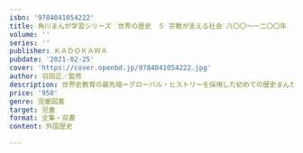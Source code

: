 ```yaml
---
isbn: '9784041054222'
title: 角川まんが学習シリーズ　世界の歴史　５ 宗教が支える社会 八〇〇～一二〇〇年
volume: ''
series: ''
publisher: ＫＡＤＯＫＡＷＡ
pubdate: '2021-02-25'
cover: 'https://cover.openbd.jp/9784041054222.jpg'
author: 羽田正／監修
description: 世界史教育の最先端＝グローバル・ヒストリーを採用した初めての歴史まんが
price: '950'
genre: 児童図書
target: 児童
format: 全集・双書
content: 外国歴史

---
```

